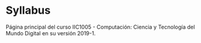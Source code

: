 # Syllabus
Página principal del curso IIC1005 - Computación: Ciencia y Tecnología del Mundo Digital en su versión 2019-1.
